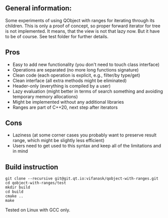 ## General information:
Some experiments of using QObject with ranges for iterating through its children. This is only a proof of concept, so proper forward iterator for tree is not implemented. It means, that the view is not that lazy now. But it have to be of course.
See test folder for further details.

## Pros
* Easy to add new functionality (you don't need to touch class interface)
* Operations are separated (no more long functions signature)
* Clean code (each operation is explicit, e.g., filter/by type/get)
* Clean interface (all extra methods might be eliminated)
* Header-only (everything is compiled by a user)
* Lazy evaluation (might better in terms of search something and avoiding temporary memory allocations)
* Might be implemented without any additional libraries
* Ranges are part of C++20, next step after iterators

## Cons
* Laziness (at some corner cases you probably want to preserve result range, which might be slightly less efficient)
* Users need to get used to this syntax and keep all of the limitations and in mind

## Build instruction
```
git clone --recursive git@git.qt.io:vifanask/qobject-with-ranges.git
cd qobject-with-ranges/test
mkdir build
cd build
cmake ..
make
```
Tested on Linux with GCC only.
